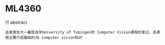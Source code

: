 # ML4360

!!! abstract

    这是我在大一暑假自学University of Tubingen的 Computer Vision课程的笔记，该课程主要介绍基础的3D computer vision知识

